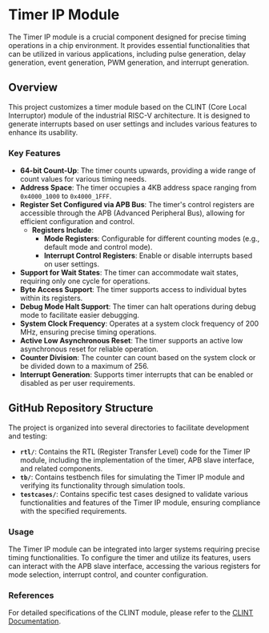 # Timer IP Module

The Timer IP module is a crucial component designed for precise timing operations in a chip environment. It provides essential functionalities that can be utilized in various applications, including pulse generation, delay generation, event generation, PWM generation, and interrupt generation.

## Overview

This project customizes a timer module based on the CLINT (Core Local Interruptor) module of the industrial RISC-V architecture. It is designed to generate interrupts based on user settings and includes various features to enhance its usability.

### Key Features

- **64-bit Count-Up**: The timer counts upwards, providing a wide range of count values for various timing needs.
- **Address Space**: The timer occupies a 4KB address space ranging from `0x4000_1000` to `0x4000_1FFF`.
- **Register Set Configured via APB Bus**: The timer's control registers are accessible through the APB (Advanced Peripheral Bus), allowing for efficient configuration and control.
  - **Registers Include**:
    - **Mode Registers**: Configurable for different counting modes (e.g., default mode and control mode).
    - **Interrupt Control Registers**: Enable or disable interrupts based on user settings.
- **Support for Wait States**: The timer can accommodate wait states, requiring only one cycle for operations.
- **Byte Access Support**: The timer supports access to individual bytes within its registers.
- **Debug Mode Halt Support**: The timer can halt operations during debug mode to facilitate easier debugging.
- **System Clock Frequency**: Operates at a system clock frequency of 200 MHz, ensuring precise timing operations.
- **Active Low Asynchronous Reset**: The timer supports an active low asynchronous reset for reliable operation.
- **Counter Division**: The counter can count based on the system clock or be divided down to a maximum of 256.
- **Interrupt Generation**: Supports timer interrupts that can be enabled or disabled as per user requirements.

## GitHub Repository Structure

The project is organized into several directories to facilitate development and testing:

- **`rtl/`**: Contains the RTL (Register Transfer Level) code for the Timer IP module, including the implementation of the timer, APB slave interface, and related components.
- **`tb/`**: Contains testbench files for simulating the Timer IP module and verifying its functionality through simulation tools.
- **`testcases/`**: Contains specific test cases designed to validate various functionalities and features of the Timer IP module, ensuring compliance with the specified requirements.

### Usage

The Timer IP module can be integrated into larger systems requiring precise timing functionalities. To configure the timer and utilize its features, users can interact with the APB slave interface, accessing the various registers for mode selection, interrupt control, and counter configuration.

### References

For detailed specifications of the CLINT module, please refer to the [CLINT Documentation](https://chromitem-soc.readthedocs.io/en/latest/clint.html).
